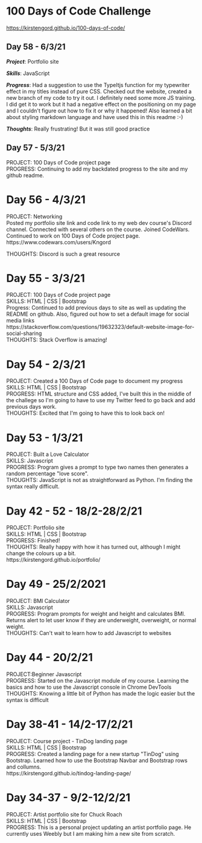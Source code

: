 # 100 Days of Code Challenge<br>
https://kirstengord.github.io/100-days-of-code/

## Day 58 - 6/3/21
_**Project**_: Portfolio site

_**Skills**_: JavaScript

_**Progress**_: Had a suggestion to use the TypeItjs function for my typewriter effect in my titles instead of pure CSS. Checked out the website, created a new     branch of my code to try it out. I definitely need some more JS training. I did get it to work but it had a negative effect on the positioning on my page and I   couldn't figure out how to fix it or why it happened! Also learned a bit about styling markdown language and have used this in this readme :-)

_**Thoughts**_: Really frustrating! But it was still good practice

## Day 57 - 5/3/21
<p>PROJECT: 100 Days of Code project page</br>
  PROGRESS: Continuing to add my backdated progress to the site and my github readme.</p>

<h1>Day 56 - 4/3/21</h1>
<p>PROJECT: Networking</br>
  Posted my portfolio site link and code link to my web dev course's Discord channel. Connected with several others on the course. Joined CodeWars. Continued to       work on 100 Days of Code project page.</br>
  https://www.codewars.com/users/Kngord</p>
  THOUGHTS: Discord is such a great resource

<h1>Day 55 - 3/3/21</h1>
<p>PROJECT: 100 Days of Code project page</br>
  SKILLS: HTML | CSS | Bootstrap</br>
  Progress: Continued to add previous days to site as well as updating the README on github. Also, figured out how to set a default image for social media links</br>
  https://stackoverflow.com/questions/19632323/default-website-image-for-social-sharing</br>
  THOUGHTS: Stack Overflow is amazing!<p>
  
<h1>Day 54 - 2/3/21</h1>
<p>PROJECT: Created a 100 Days of Code page to document my progress</br>
SKILLS: HTML | CSS | Bootstrap</br>
PROGRESS: HTML structure and CSS added, I've built this in the middle of the challege so I'm going to have to use my Twitter feed to go back and add previous days work.</br>
THOUGHTS: Excited that I'm going to have this to look back on!</p>

<h1>Day 53 - 1/3/21</h1>
<p>PROJECT: Built a Love Calculator</br>
  SKILLS: Javascript</br>
  PROGRESS: Program gives a prompt to type two names then generates a random percentage "love score".</br>
  THOUGHTS: JavaScript is not as straightforward as Python. I'm finding the syntax really difficult.</p>
  
<h1>Day 42 - 52 - 18/2-28/2/21</h1>
<p>PROJECT: Portfolio site</br>
  SKILLS: HTML | CSS | Bootstrap</br>
  PROGRESS: Finished!</br>
  THOUGHTS: Really happy with how it has turned out, although I might change the colours up a bit.</br>
  https://kirstengord.github.io/portfolio/</p>
  
<h1>Day 49 - 25/2/2021</h1>
<p>PROJECT: BMI Calculator</br>
  SKILLS: Javascript</br>
  PROGRESS: Program prompts for weight and height and calculates BMI. Returns alert to let user know if they are underweight, overweight, or normal weight.</br>
  THOUGHTS: Can't wait to learn how to add Javascript to websites</p>
  
<h1>Day 44 - 20/2/21</h1>
<p>PROJECT:Beginner Javascript</br>
  PROGRESS: Started on the Javascript module of my course. Learning the basics and how to use the Javascript console in Chrome DevTools</br>
  THOUGHTS: Knowing a little bit of Python has made the logic easier but the syntax is difficult<p>
    
<h1>Day 38-41 - 14/2-17/2/21</h1>
<p>PROJECT: Course project - TinDog landing page</br>
  SKILLS: HTML | CSS | Bootstrap</br>
  PROGRESS: Created a landing page for a new startup "TinDog" using Bootstrap. Learned how to use the Bootstrap Navbar and Bootstrap rows and collumns.</br>
  https://kirstengord.github.io/tindog-landing-page/</p>  
  
<h1>Day 34-37 - 9/2-12/2/21</h1>
<p>PROJECT: Artist portfolio site for Chuck Roach</br>
  SKILLS: HTML | CSS | Bootstrap</br>
  PROGRESS: This is a personal project updating an artist portfolio page. He currently uses Weebly but I am making him a new site from scratch.</br>
